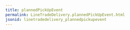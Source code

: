 ```yaml
---
title: plannedPickUpEvent
permalink: LineTradeDelivery.plannedPickUpEvent.html
jsonid: linetradedelivery_plannedpickupevent
---
```

